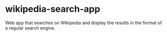 # wikipedia-search-app
Web app that searches on Wikipedia and display the results in the format of a regular search engine.
